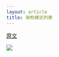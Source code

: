 ```yaml
---
layout: article
title: 架构模式列表
---
```


[原文](https://towardsdatascience.com/10-common-software-architectural-patterns-in-a-nutshell-a0b47)


![](/images/architectural-patterns.png)


